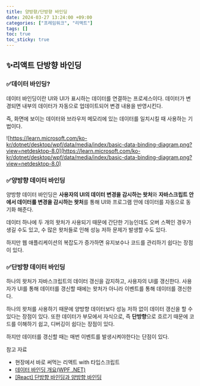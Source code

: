 ```yaml
---
title: 양방향/단방향 바인딩
date: 2024-03-27 13:24:00 +09:00
categories: ["프레임워크", "리액트"]
tags: []
toc: true
toc_sticky: true
---
```


## ✨리액트 단방향 바인딩

### ✅데이터 바인딩?

데이터 바인딩이란 UI와 UI가 표시하는 데이터를 연결하는 프로세스이다. 데이터가 변경되면 내부의 데이터가 자동으로 업데이트되어 변경 내용을 반영시킨다.

즉, 화면에 보이는 데이터와 브라우저 메모리에 있는 데이터를 일치시킬 때 사용하는 기법이다.

![https://learn.microsoft.com/ko-kr/dotnet/desktop/wpf/data/media/index/basic-data-binding-diagram.png?view=netdesktop-8.0](https://learn.microsoft.com/ko-kr/dotnet/desktop/wpf/data/media/index/basic-data-binding-diagram.png?view=netdesktop-8.0)

### ✅양방향 데이터 바인딩

양방향 데이터 바인딩은 **사용자의 UI의 데이터 변경을 감시하는 왓처**와 **자바스크립트 안에서 데이터를 변경을 감시하는 왓처**를 통해 UI와 프로그램 안에 데이터를 자동으로 동기화 해준다.

데이터 하나에 두 개의 왓처가 사용되기 때문에 간단한 기능인데도 오버 스펙인 경우가 생길 수도 있고, 수 많은 왓처들로 인해 성능 저하 문제가 발생할 수도 있다.

하지만 웹 애플리케이션의 복잡도가 증가하면 유지보수나 코드를 관리하기 쉽다는 장점이 있다.

### ✅단방향 데이터 바인딩

하나의 왓처가 자바스크립트의 데이터 갱신을 감지하고, 사용자의 UI를 갱신한다. 사용자가 UI를 통해 데이터를 갱신할 때에는 왓처가 아니라 이벤트를 통해 데이터를 갱신한다.

하나의 왓처를 사용하기 때문에 양방향 데이터보다 성능 저하 없이 데이터 갱신을 할 수 있다는 장점이 있다. 또한 데이터가 부모에서 자식으로, 즉 **단방향**으로 흐르기 때문에 코드를 이해하기 쉽고, 디버깅이 쉽다는 장점이 있다.

하지만 데이터를 갱신할 때는 매번 이벤트를 발생시켜야한다는 단점이 있다.

참고 자료

- 현장에서 바로 써먹는 리액트 with 타입스크립트
- [데이터 바인딩 개요(WPF .NET)](https://learn.microsoft.com/ko-kr/dotnet/desktop/wpf/data/?view=netdesktop-8.0)
- [[React] 단방향 바인딩과 양방향 바인딩](https://velog.io/@rudans987/React-%EB%8B%A8%EB%B0%A9%ED%96%A5-%EB%B0%94%EC%9D%B8%EB%94%A9%EA%B3%BC-%EC%96%91%EB%B0%A9%ED%96%A5-%EB%B0%94%EC%9D%B8%EB%94%A9)
